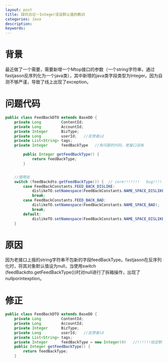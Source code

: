 ```yaml
---
layout: post
title: 踩坑日记－Integer没设默认值的教训
categories: Java
description: 
keywords: 
---
```



# 背景
最近做了一个需要，需要新增一个Mtop接口的参数（一个string字符串，通过fastjason反序列化为一个java类），其中新增的java类字段类型为Integer。因为自测不够严谨，导致了线上出现了exception。

# 问题代码

```java
public class FeedBackDTO extends BaseDO {
    private Long         ContentId;
    private Long         AccountId;
    private Integer      BizType;
    private Long         userId;   //反馈者id
    private List<String> tags;
    private Integer      feedBackType   //有问题的代码，老接口没有

        public Integer getFeedBackType() {
            return feedBackType;
        }


    //使用处
    switch (feedBackdto.getFeedBackType()) {  // core!!!!!!!   bug!!!!!
        case FeedBackConstants.FEED_BACK_DISLIKE:
            dislikeTO.setNamespace(FeedBackConstants.NAME_SPACE_DISLIKE);
            break;
        case FeedBackConstants.FEED_BACK_BAD:
            dislikeTO.setNamespace(FeedBackConstants.NAME_SPACE_BAD);
            break;
        default:
            dislikeTO.setNamespace(FeedBackConstants.NAME_SPACE_DISLIKE);
    }
```

# 原因
因为老接口上报的string字符串不包新的字段feedBackType。fastjason在反序列化时，将其对象默认值设为null，当使用switch (feedBackdto.getFeedBackType())时对null进行了拆箱操作，出现了nullporintexption。

# 修正
```java
public class FeedBackDTO extends BaseDO {
    private Long         ContentId;
    private Long         AccountId;
    private Integer      BizType;
    private Long         userId;   //反馈者id
    private List<String> tags;
    private Integer      feedBackType = new Integer(0)   //!!!!!!给定默认值
    public Integer getFeedBackType() {
        return feedBackType;
    }
```

